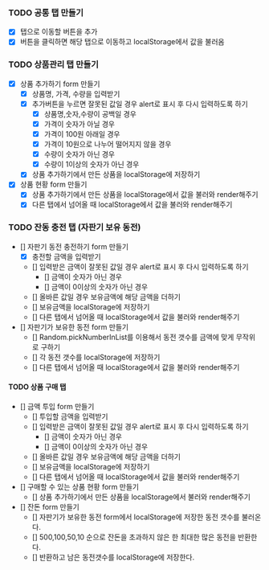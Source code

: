 ### TODO 공통 탭 만들기
- [X] 탭으로 이동할 버튼을 추가
- [X] 버튼을 클릭하면 해당 탭으로 이동하고 localStorage에서 값을 불러옴

### TODO 상품관리 탭 만들기
- [X] 상품 추가하기 form 만들기
    - [X] 상품명, 가격, 수량을 입력받기
    - [X] 추가버튼을 누르면 잘못된 값일 경우 alert로 표시 후 다시 입력하도록 하기
        - [X] 상품명,숫자,수량이 공백일 경우
        - [X] 가격이 숫자가 아닐 경우
        - [X] 가격이 100원 아래일 경우
        - [X] 가격이 10원으로 나누어 떨어지지 않을 경우
        - [X] 수량이 숫자가 아닌 경우
        - [X] 수량이 1이상의 숫자가 아닌 경우 
    - [X] 상품 추가하기에서 만든 상품을 localStorage에 저장하기
- [X] 상품 현황 form 만들기
    - [X] 상품 추가하기에서 만든 상품을 localStorage에서 값을 불러와 render해주기
    - [X] 다른 탭에서 넘어올 때 localStorage에서 값을 불러와 render해주기

### TODO 잔동 충전 탭 (자판기 보유 동전)
- [] 자판기 동전 충전하기 form 만들기
    - [X] 충전할 금액을 입력받기
    - [] 입력받은 금액이 잘못된 값일 경우 alert로 표시 후 다시 입력하도록 하기
        - [] 금액이 숫자가 아닌 경우
        - [] 금액이 0이상의 숫자가 아닌 경우
    - [] 올바른 값일 경우 보유금액에 해당 금액을 더하기 
    - [] 보유금액을 localStorage에 저장하기
    - [] 다른 탭에서 넘어올 때 localStorage에서 값을 불러와 render해주기
- [] 자판기가 보유한 동전 form 만들기
    - [] Random.pickNumberInList를 이용해서 동전 갯수를 금액에 맞게 무작위로 구하기
    - [] 각 동전 갯수를 localStorage에 저장하기
    - [] 다른 탭에서 넘어올 때 localStorage에서 값을 불러와 render해주기

#### TODO 상품 구매 탭
- [] 금액 투입 form 만들기
    - [] 투입할 금액을 입력받기
    - [] 입력받은 금액이 잘못된 값일 경우 alert로 표시 후 다시 입력하도록 하기
        - [] 금액이 숫자가 아닌 경우
        - [] 금액이 0이상의 숫자가 아닌 경우
    - [] 올바른 값일 경우 보유금액에 해당 금액을 더하기 
    - [] 보유금액을 localStorage에 저장하기
    - [] 다른 탭에서 넘어올 때 localStorage에서 값을 불러와 render해주기
- [] 구매할 수 있는 상품 현황 form 만들기
    - [] 상품 추가하기에서 만든 상품을 localStorage에서 불러와 render해주기
- [] 잔돈 form 만들기
    - [] 자판기가 보유한 동전 form에서 localStorage에 저장한 동전 갯수를 불러온다.
    - [] 500,100,50,10 순으로 잔돈을 초과하지 않은 한 최대한 많은 동전을 반환한다.
    - [] 반환하고 남은 동전갯수를 localStorage에 저장한다.